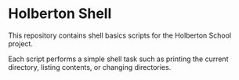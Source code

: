 # Holberton Shell

This repository contains shell basics scripts for the Holberton School project.

Each script performs a simple shell task such as printing the current directory, listing contents, or changing directories.
